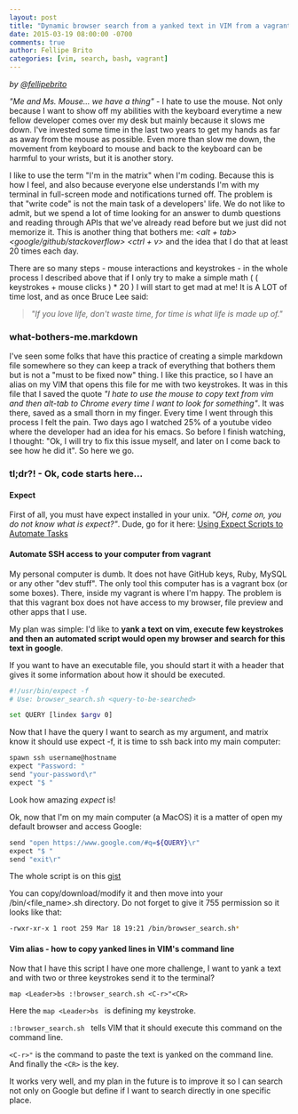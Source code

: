 ```yaml
---
layout: post
title: "Dynamic browser search from a yanked text in VIM from a vagrant box"
date: 2015-03-19 08:00:00 -0700
comments: true
author: Fellipe Brito
categories: [vim, search, bash, vagrant]
---
```


_by [@fellipebrito](https://github.com/fellipebrito)_

_"Me and Ms. Mouse... we have a thing"_ - I hate to use the mouse. Not only because I want to show off my abilities with the keyboard everytime a new fellow developer comes over my desk but mainly because it slows me down. I've invested some time in the last two years to get my hands as far as away from the mouse as possible. Even more than slow me down, the movement from keyboard to mouse and back to the keyboard can be harmful to your wrists, but it is another story.

I like to use the term "I'm in the matrix" when I'm coding. Because this is how I feel, and also because everyone else understands I'm with my terminal in full-screen mode and notifications turned off. The problem is that "write code" is not the main task of a developers' life. We do not like to admit, but we spend a lot of time looking for an answer to dumb questions and reading through APIs that we've already read before but we just did not memorize it. This is another thing that bothers me: _<open terminal> <tmux> <vim> <start coding> <how do I do... question> <alt + tab> <chrome> <google/github/stackoverflow> <ctrl + v> <get answers>_ and the idea that I do that at least 20 times each day.

There are so many steps - mouse interactions and keystrokes - in the whole process I described above that if I only try to make a simple math ( ( keystrokes + mouse clicks ) * 20 ) I will start to get mad at me! It is A LOT of time lost, and as once Bruce Lee said:
>_"If you love life, don't waste time, for time is what life is made up of."_

### what-bothers-me.markdown

I've seen some folks that have this practice of creating a simple markdown file somewhere so they can keep a track of everything that bothers them but is not a "must to be fixed now" thing. I like this practice, so I have an alias on my VIM that opens this file for me with two keystrokes. It was in this file that I saved the quote _"I hate to use the mouse to copy text from vim and then alt-tab to Chrome every time I want to look for something"_. It was there, saved as a small thorn in my finger. Every time I went through this process I felt the pain. Two days ago I watched 25% of a youtube video where the developer had an idea for his emacs. So before I finish watching, I thought: "Ok, I will try to fix this issue myself, and later on I come back to see how he did it". So here we go.

### tl;dr?! - Ok, code starts here...

#### Expect
First of all, you must have expect installed in your unix. _"OH, come on, you do not know what is expect?"_. Dude, go for it here: [Using Expect Scripts to Automate Tasks](http://www.admin-magazine.com/Articles/Automating-with-Expect-Scripts)

#### Automate SSH access to your computer from vagrant
My personal computer is dumb. It does not have GitHub keys, Ruby, MySQL or any other "dev stuff". The only tool this computer has is a vagrant box (or some boxes). There, inside my vagrant is where I'm happy. The problem is that this vagrant box does not have access to my browser, file preview and other apps that I use.

My plan was simple: I'd like to **yank a text on vim, execute few keystrokes and then an automated script would open my browser and search for this text in google**.

If you want to have an executable file, you should start it with a header that gives it some information about how it should be executed.

```bash
#!/usr/bin/expect -f
# Use: browser_search.sh <query-to-be-searched>

set QUERY [lindex $argv 0]
```

Now that I have the query I want to search as my argument, and matrix know it should use expect -f, it is time to ssh back into my main computer:
```bash
spawn ssh username@hostname
expect "Password: "
send "your-password\r"
expect "$ "
```

Look how amazing *expect* is!

Ok, now that I'm on my main computer (a MacOS) it is a matter of open my default browser and access Google:
```bash
send "open https://www.google.com/#q=${QUERY}\r"
expect "$ "
send "exit\r"
```

The whole script is on this [gist](https://gist.github.com/fellipebrito/e35f976c3d952d6f4714)

You can copy/download/modify it and then move into your /bin/<file_name>.sh directory. Do not forget to give it 755 permission so it looks like that:
```bash
-rwxr-xr-x 1 root 259 Mar 18 19:21 /bin/browser_search.sh*
```

#### Vim alias - how to copy yanked lines in VIM's command line

Now that I have this script I have one more challenge, I want to yank a text and with two or three keystrokes send it to the terminal?

```
map <Leader>bs :!browser_search.sh <C-r>"<CR>
```

Here the `map <Leader>bs ` is defining my keystroke.

`:!browser_search.sh ` tells VIM that it should execute this command on the command line.

`<C-r>"` is the command to paste the text is yanked on the command line. And finally the `<CR>` is the <enter> key.

It works very well, and my plan in the future is to improve it so I can search not only on Google but define if I want to search directly in one specific place.

